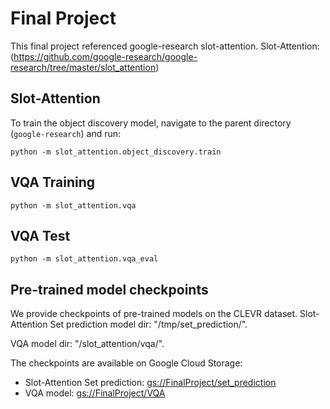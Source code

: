 # Final Project

This final project referenced google-research slot-attention.
Slot-Attention: (https://github.com/google-research/google-research/tree/master/slot_attention)

## Slot-Attention

To train the object discovery model, navigate to the parent directory
(`google-research`) and run:

```
python -m slot_attention.object_discovery.train
```

## VQA Training

```
python -m slot_attention.vqa
```

## VQA Test

```
python -m slot_attention.vqa_eval
```

## Pre-trained model checkpoints

We provide checkpoints of pre-trained models on the CLEVR dataset.
Slot-Attention Set prediction model dir: "/tmp/set_prediction/".

VQA model dir: "/slot_attention/vqa/".

The checkpoints are available on Google Cloud Storage:
* Slot-Attention Set prediction: [gs://FinalProject/set_prediction](https://drive.google.com/drive/folders/1xyrDDiiNmBDjOhgbvYFyVvRewzBbcRCK?usp=sharing)
* VQA model: [gs://FinalProject/VQA](https://drive.google.com/drive/folders/1lHClh1SEhzrCCorEDvvnzXKUuLKhdEdw?usp=sharing)
